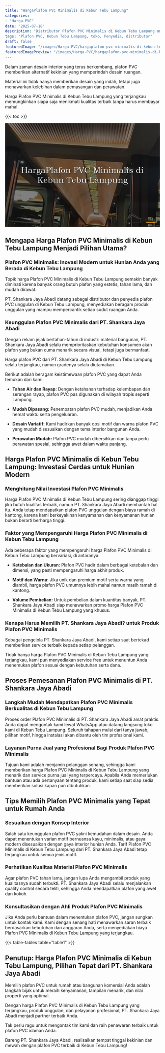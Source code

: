 ```yaml
---
title: "HargaPlafon PVC Minimalis di Kebun Tebu Lampung"
categories:
- "Harga-PVC"
date: "2025-07-18"
description: "Distributor Plafon PVC Minimalis di Kebun Tebu Lampung untuk rumah, kantor, serta toko. Produk terbaik, pilihan motif, pilihan warna elegan, dengan servis pemasangan oleh tenaga ahli profesional serta kepastian resmi!|Servis distribusi Plafon PVC Minimalis di Kebun Tebu Lampung untuk kebutuhan tempat tinggal, office, atau gerai, dengan material terbaik dan penempatan oleh teknisi profesional dan garansi resmi.|Alternatif Plafon PVC Minimalis di Kebun Tebu Lampung yang terbukti bagi hunian, office, dan toko, bersama panel unggulan dan instalasi oleh tim profesional serta kepastian resmi.|Distribusi Plafon PVC Minimalis di Kebun Tebu Lampung untuk tempat tinggal, kantor, dan ritel, beserta panel terbaik dan instalasi dikerjakan oleh teknisi profesional, disertai dengan garansi resmi.}"
tags: "Plafon PVC, Kebun Tebu Lampung, toko, Penyedia, distributor"
draft: false
featuredImage: "/images/Harga-PVC/hargaplafon-pvc-minimalis-di-kebun-tebu-lampung.png"
featuredImagePreview: "/images/Harga-PVC/hargaplafon-pvc-minimalis-di-kebun-tebu-lampung.png"
---
```


Dalam zaman desain interior yang terus berkembang, plafon PVC memberikan alternatif kekinian yang memperindah desain ruangan.

Material ini tidak hanya memberikan desain yang indah, tetapi juga menawarkan kelebihan dalam pemasangan dan perawatan.

Harga Plafon PVC Minimalis di Kebun Tebu Lampung yang terjangkau memungkinkan siapa saja menikmati kualitas terbaik tanpa harus membayar mahal.

{{< toc >}}

![HargaPlafon PVC Minimalis di Kebun Tebu Lampung](/images/Harga-PVC/HargaPlafon-PVC-Minimalis-di-Kebun-Tebu-Lampung.png)

## Mengapa Harga Plafon PVC Minimalis di Kebun Tebu Lampung Menjadi Pilihan Utama?

### Plafon PVC Minimalis: Inovasi Modern untuk Hunian Anda yang Berada di Kebun Tebu Lampung

Topik harga Plafon PVC Minimalis di Kebun Tebu Lampung semakin banyak diminati karena banyak orang butuh plafon yang estetis, tahan lama, dan mudah dirawat.

PT. Shankara Jaya Abadi datang sebagai distributor dan penyedia plafon PVC unggulan di Kebun Tebu Lampung, menyediakan beragam produk unggulan yang mampu mempercantik setiap sudut ruangan Anda.

### Keunggulan Plafon PVC Minimalis dari PT. Shankara Jaya Abadi

Dengan rekam jejak bertahun-tahun di industri material bangunan, PT. Shankara Jaya Abadi selalu memprioritaskan kebutuhan konsumen akan plafon yang bukan cuma menarik secara visual, tetapi juga bermanfaat.

Harga plafon PVC dari PT. Shankara Jaya Abadi di Kebun Tebu Lampung selalu terjangkau, namun gradenya selalu diutamakan.

Berikut adalah beragam keistimewaan plafon PVC yang dapat Anda temukan dari kami:

- **Tahan Air dan Rayap:** Dengan ketahanan terhadap kelembapan dan serangan rayap, plafon PVC pas digunakan di wilayah tropis seperti Lampung.

- **Mudah Dipasang:** Penempatan plafon PVC mudah, menjadikan Anda hemat waktu serta pengeluaran.

- **Desain Variatif:** Kami hadirkan banyak opsi motif dan warna plafon PVC yang mudah disesuaikan dengan tema interior bangunan Anda.

- **Perawatan Mudah:** Plafon PVC mudah dibersihkan dan tanpa perlu perawatan spesial, sehingga awet dalam waktu panjang.

## Harga Plafon PVC Minimalis di Kebun Tebu Lampung: Investasi Cerdas untuk Hunian Modern

### Menghitung Nilai Investasi Plafon PVC Minimalis

Harga Plafon PVC Minimalis di Kebun Tebu Lampung sering dianggap tinggi jika butuh kualitas terbaik, namun PT. Shankara Jaya Abadi membantah hal itu. Anda tetap mendapatkan plafon PVC unggulan dengan biaya ramah di kantong, karena kami berkeyakinan kenyamanan dan kenyamanan hunian bukan berarti berharga tinggi.

### Faktor yang Mempengaruhi Harga Plafon PVC Minimalis di Kebun Tebu Lampung

Ada beberapa faktor yang mempengaruhi harga Plafon PVC Minimalis di Kebun Tebu Lampung bervariasi, di antaranya:

- **Ketebalan dan Ukuran:** Plafon PVC hadir dalam berbagai ketebalan dan dimensi, yang pasti mempengaruhi harga akhir produk.

- **Motif dan Warna:** Jika unik dan premium motif serta warna yang diambil, harga plafon PVC umumnya lebih mahal namun masih ramah di kantong.

- **Volume Pembelian:** Untuk pembelian dalam kuantitas banyak, PT. Shankara Jaya Abadi siap menawarkan promo harga Plafon PVC Minimalis di Kebun Tebu Lampung yang khusus.

### Kenapa Harus Memilih PT. Shankara Jaya Abadi? untuk Produk Plafon PVC Minimalis

Sebagai pengelola PT. Shankara Jaya Abadi, kami setiap saat bertekad memberikan service terbaik kepada setiap pelanggan.

Tidak hanya harga Plafon PVC Minimalis di Kebun Tebu Lampung yang terjangkau, kami pun menyediakan service free untuk menuntun Anda menemukan plafon sesuai dengan kebutuhan serta dana.

## Proses Pemesanan Plafon PVC Minimalis di PT. Shankara Jaya Abadi

### Langkah Mudah Mendapatkan Plafon PVC Minimalis Berkualitas di Kebun Tebu Lampung

Proses order Plafon PVC Minimalis di PT. Shankara Jaya Abadi amat praktis. Anda dapat mengontak kami lewat WhatsApp atau datang langsung toko kami di Kebun Tebu Lampung. Seluruh tahapan mulai dari tanya jawab, pilihan motif, hingga instalasi akan dibantu oleh tim profesional kami.

### Layanan Purna Jual yang Profesional Bagi Produk Plafon PVC Minimalis

Tujuan kami adalah menjamin pelanggan senang, sehingga kami memberikan harga Plafon PVC Minimalis di Kebun Tebu Lampung yang menarik dan service purna jual yang terpercaya. Apabila Anda memerlukan bantuan atau ada pertanyaan tentang produk, kami setiap saat siap sedia memberikan solusi kapan pun dibutuhkan.

## Tips Memilih Plafon PVC Minimalis yang Tepat untuk Rumah Anda

### Sesuaikan dengan Konsep Interior

Salah satu keunggulan plafon PVC yakni kemudahan dalam desain. Anda dapat menentukan varian motif bernuansa kayu, minimalis, atau gaya modern disesuaikan dengan gaya interior hunian Anda. Tarif Plafon PVC Minimalis di Kebun Tebu Lampung dari PT. Shankara Jaya Abadi tetap terjangkau untuk semua jenis motif.

### Perhatikan Kualitas Material Plafon PVC Minimalis

Agar plafon PVC tahan lama, jangan lupa Anda mengambil produk yang kualitasnya sudah terbukti. PT. Shankara Jaya Abadi selalu menjalankan quality control secara teliti, sehingga Anda mendapatkan plafon yang awet dan kokoh.

### Konsultasikan dengan Ahli Produk Plafon PVC Minimalis

Jika Anda perlu bantuan dalam menentukan plafon PVC, jangan sungkan untuk kontak kami. Kami dengan senang hati menawarkan saran terbaik berdasarkan kebutuhan dan anggaran Anda, serta menyediakan biaya Plafon PVC Minimalis di Kebun Tebu Lampung yang terjangkau.

{{< table-tables table="table1" >}}

## Penutup: Harga Plafon PVC Minimalis di Kebun Tebu Lampung, Pilihan Tepat dari PT. Shankara Jaya Abadi

Memilih plafon PVC untuk rumah atau bangunan komersial Anda adalah langkah bijak untuk meraih kenyamanan, tampilan menarik, dan nilai properti yang optimal.

Dengan harga Plafon PVC Minimalis di Kebun Tebu Lampung yang terjangkau, produk unggulan, dan pelayanan profesional, PT. Shankara Jaya Abadi menjadi partner terbaik Anda.

Tak perlu ragu untuk mengontak tim kami dan raih penawaran terbaik untuk plafon PVC idaman Anda.

Bareng PT. Shankara Jaya Abadi, realisaikan tempat tinggal kekinian dan mewah dengan plafon PVC terbaik di Kebun Tebu Lampung!
